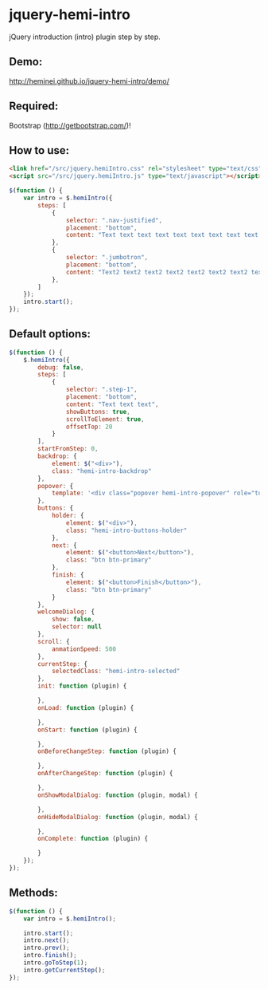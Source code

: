 jquery-hemi-intro
=========================

jQuery introduction (intro) plugin step by step.

Demo:
-----------

http://heminei.github.io/jquery-hemi-intro/demo/

Required:
-----------

Bootstrap (http://getbootstrap.com/)!

How to use:
-----------

```html
<link href="/src/jquery.hemiIntro.css" rel="stylesheet" type="text/css"/>
<script src="/src/jquery.hemiIntro.js" type="text/javascript"></script>
```

```javascript
$(function () {
	var intro = $.hemiIntro({
		steps: [
			{
				selector: ".nav-justified",
				placement: "bottom",
				content: "Text text text text text text text text text text",
			},
			{
				selector: ".jumbotron",
				placement: "bottom",
				content: "Text2 text2 text2 text2 text2 text2 text2 text2 text2 text2 text2 text2"
			},
		]
	});
	intro.start();
});
```

Default options:
-----------
```javascript
$(function () {
	$.hemiIntro({
		debug: false,
		steps: [
			{
				selector: ".step-1",
				placement: "bottom",
				content: "Text text text",
				showButtons: true,
				scrollToElement: true,
				offsetTop: 20
			}
		],
		startFromStep: 0,
		backdrop: {
			element: $("<div>"),
			class: "hemi-intro-backdrop"
		},
		popover: {
			template: '<div class="popover hemi-intro-popover" role="tooltip"><div class="arrow"></div><h3 class="popover-title"></h3><div class="popover-content"></div></div>'
		},
		buttons: {
			holder: {
				element: $("<div>"),
				class: "hemi-intro-buttons-holder"
			},
			next: {
				element: $("<button>Next</button>"),
				class: "btn btn-primary"
			},
			finish: {
				element: $("<button>Finish</button>"),
				class: "btn btn-primary"
			}
		},
		welcomeDialog: {
			show: false,
			selector: null
		},
		scroll: {
			anmationSpeed: 500
		},
		currentStep: {
			selectedClass: "hemi-intro-selected"
		},
		init: function (plugin) {

		},
		onLoad: function (plugin) {

		},
		onStart: function (plugin) {

		},
		onBeforeChangeStep: function (plugin) {

		},
		onAfterChangeStep: function (plugin) {

		},
		onShowModalDialog: function (plugin, modal) {

		},
		onHideModalDialog: function (plugin, modal) {

		},
		onComplete: function (plugin) {

		}
	});
});
```

Methods:
-----------
```javascript
$(function () {
	var intro = $.hemiIntro();

	intro.start();
	intro.next();
	intro.prev();
	intro.finish();
	intro.goToStep(1);
	intro.getCurrentStep();
});
```
